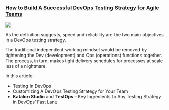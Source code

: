 ### [How to Build A Successful DevOps Testing Strategy for Agile Teams](https://www.katalon.com/resources-center/blog/devops-testing-strategy/?utm_source=katalon&utm_medium=ks_start_page)

  <img src="https://d1h3p5fzmizjvp.cloudfront.net/wp-content/uploads/2021/08/How-To-Build-A-DevOps-Testing-Strategy-for-Teams_Banner1.png">

As the definition suggests, speed and reliability are the two main objectives in a DevOps testing strategy.

The traditional independent-working mindset would be removed by tightening the Dev (development) and Ops (operations) functions together. The process, in turn, makes tight delivery schedules for processes at scale less of a nightmare.

In this article:

* Testing in DevOps
* Customizing A DevOps Testing Strategy for Your Team
* **Katalon Studio** and **TestOps** – Key Ingredients to Any Testing Strategy in DevOps’ Fast Lane
